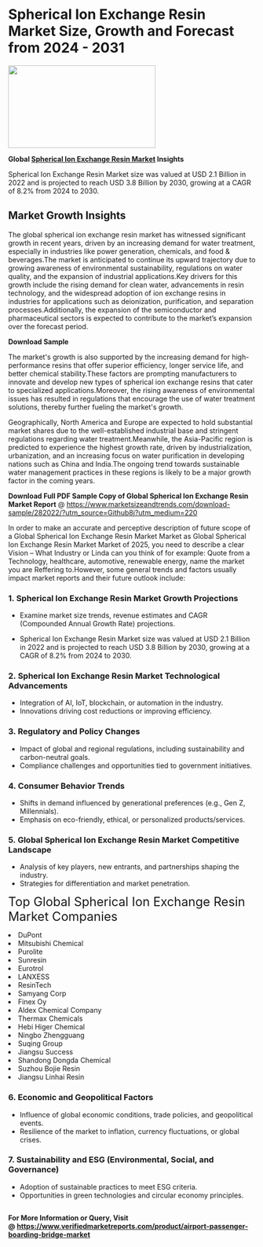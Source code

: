 <H1>Spherical Ion Exchange Resin Market Size, Growth and Forecast from 2024 - 2031</H1><img class="aligncenter size-medium wp-image-584254" src="https://thirdeyenews.in/wp-content/uploads/2024/09/Global-Market-Research-300x168.jpeg" alt="" width="300" height="168" /><p><strong>Global&nbsp;<a href="https://www.marketsizeandtrends.com/download-sample/282022/?utm_source=Github8j?utm_medium=220">Spherical Ion Exchange Resin Market</a> Insights</strong></p><p>Spherical Ion Exchange Resin Market size was valued at USD 2.1 Billion in 2022 and is projected to reach USD 3.8 Billion by 2030, growing at a CAGR of 8.2% from 2024 to 2030.</p><p><h2>Market Growth Insights</h2> <p>The global spherical ion exchange resin market has witnessed significant growth in recent years, driven by an increasing demand for water treatment, especially in industries like power generation, chemicals, and food & beverages.The market is anticipated to continue its upward trajectory due to growing awareness of environmental sustainability, regulations on water quality, and the expansion of industrial applications.Key drivers for this growth include the rising demand for clean water, advancements in resin technology, and the widespread adoption of ion exchange resins in industries for applications such as deionization, purification, and separation processes.Additionally, the expansion of the semiconductor and pharmaceutical sectors is expected to contribute to the market’s expansion over the forecast period.</p> <p><strong>Download Sample</strong></p> <p>The market's growth is also supported by the increasing demand for high-performance resins that offer superior efficiency, longer service life, and better chemical stability.These factors are prompting manufacturers to innovate and develop new types of spherical ion exchange resins that cater to specialized applications.Moreover, the rising awareness of environmental issues has resulted in regulations that encourage the use of water treatment solutions, thereby further fueling the market's growth.</p> <p>Geographically, North America and Europe are expected to hold substantial market shares due to the well-established industrial base and stringent regulations regarding water treatment.Meanwhile, the Asia-Pacific region is predicted to experience the highest growth rate, driven by industrialization, urbanization, and an increasing focus on water purification in developing nations such as China and India.The ongoing trend towards sustainable water management practices in these regions is likely to be a major growth factor in the coming years.</p> <p><span class=""><strong>Download Full PDF Sample Copy of Global Spherical Ion Exchange Resin Market Report</strong> @ <a href="https://www.marketsizeandtrends.com/download-sample/282022/?utm_source=Github8j?utm_medium=220" target="_blank">https://www.marketsizeandtrends.com/download-sample/282022/?utm_source=Github8j?utm_medium=220</a></span></p><p>In order to make an accurate and perceptive description of future scope of a Global&nbsp;Spherical Ion Exchange Resin Market Market as Global&nbsp;Spherical Ion Exchange Resin Market Market of 2025, you need to describe a clear Vision &ndash; What Industry or Linda can you think of for example: Quote from a Technology, healthcare, automotive, renewable energy, name the market you are Reffering to.However, some general trends and factors usually impact market reports and their future outlook include:</p><h3>1.&nbsp;<strong>Spherical Ion Exchange Resin Market Growth Projections</strong></h3><ul><li>Examine market size trends, revenue estimates and CAGR (Compounded Annual Growth Rate) projections.</li><li><p>Spherical Ion Exchange Resin Market size was valued at USD 2.1 Billion in 2022 and is projected to reach USD 3.8 Billion by 2030, growing at a CAGR of 8.2% from 2024 to 2030.</p></li></ul><h3>2.&nbsp;<strong>Spherical Ion Exchange Resin Market Technological Advancements</strong></h3><ul><li>Integration of AI, IoT, blockchain, or automation in the industry.</li><li>Innovations driving cost reductions or improving efficiency.</li></ul><h3>3.&nbsp;<strong>Regulatory and Policy Changes</strong></h3><ul><li>Impact of global and regional regulations, including sustainability and carbon-neutral goals.</li><li>Compliance challenges and opportunities tied to government initiatives.</li></ul><h3>4.&nbsp;<strong>Consumer Behavior Trends</strong></h3><ul><li>Shifts in demand influenced by generational preferences (e.g., Gen Z, Millennials).</li><li>Emphasis on eco-friendly, ethical, or personalized products/services.</li></ul><h3>5.&nbsp;<strong>Global Spherical Ion Exchange Resin Market Competitive Landscape</strong></h3><ul><li>Analysis of key players, new entrants, and partnerships shaping the industry.</li><li>Strategies for differentiation and market penetration.</li></ul><p data-pm-slice="1 1 []"><span style="color: inherit; font-family: inherit; font-size: 25px;">Top Global Spherical Ion Exchange Resin Market Companies</span></p><div class="" data-test-id=""><p><li>DuPont</li><li> Mitsubishi Chemical</li><li> Purolite</li><li> Sunresin</li><li> Eurotrol</li><li> LANXESS</li><li> ResinTech</li><li> Samyang Corp</li><li> Finex Oy</li><li> Aldex Chemical Company</li><li> Thermax Chemicals</li><li> Hebi Higer Chemical</li><li> Ningbo Zhengguang</li><li> Suqing Group</li><li> Jiangsu Success</li><li> Shandong Dongda Chemical</li><li> Suzhou Bojie Resin</li><li> Jiangsu Linhai Resin</li></p></div><h3>6.&nbsp;<strong>Economic and Geopolitical Factors</strong></h3><ul><li>Influence of global economic conditions, trade policies, and geopolitical events.</li><li>Resilience of the market to inflation, currency fluctuations, or global crises.</li></ul><h3>7.&nbsp;<strong>Sustainability and ESG (Environmental, Social, and Governance)</strong></h3><ul><li>Adoption of sustainable practices to meet ESG criteria.</li><li>Opportunities in green technologies and circular economy principles.</li></ul><h2><strong style="font-size: 14px;">For More Information or Query, Visit @&nbsp;</strong><a style="background-color: #ffffff; font-size: 14px;" href="https://www.marketsizeandtrends.com/report/spherical-ion-exchange-resin-market/" target="_blank">https://www.verifiedmarketreports.com/product/airport-passenger-boarding-bridge-market</a></h2>
